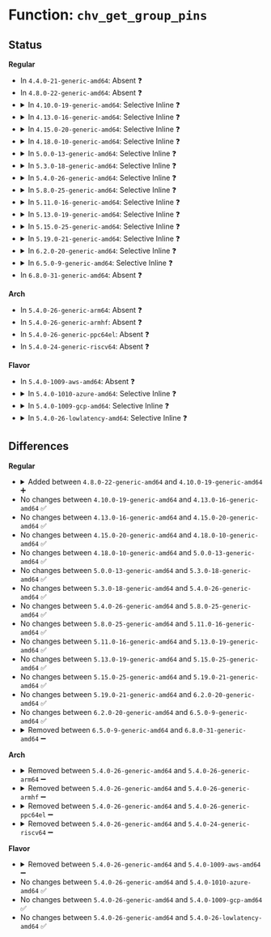 # Function: <code>chv_get_group_pins</code>

## Status
<b>Regular</b>
<ul>
<li>
In <code>4.4.0-21-generic-amd64</code>: Absent ❓
</li>
<li>
In <code>4.8.0-22-generic-amd64</code>: Absent ❓
</li>
<li>
<details>
<summary>In <code>4.10.0-19-generic-amd64</code>: Selective Inline ❓</summary>

```c
int chv_get_group_pins(struct pinctrl_dev * pctldev, unsigned int group, const unsigned int * * pins, unsigned int * npins)
```

```json
{
  "name": "chv_get_group_pins",
  "collision_type": "Unique Static",
  "inline_type": "Selective",
  "funcs": [
    {
      "addr": 18446744071583619525,
      "name": "chv_get_group_pins",
      "external": false,
      "loc": "drivers/pinctrl/intel/pinctrl-cherryview.c:728",
      "file": "drivers/pinctrl/intel/pinctrl-cherryview.c",
      "inline": "not declared, inlined",
      "caller_inline": [
        "drivers/pinctrl/intel/pinctrl-cherryview.c:chv_config_group_set",
        "drivers/pinctrl/intel/pinctrl-cherryview.c:chv_config_group_get"
      ],
      "caller_func": []
    }
  ],
  "symbols": [
    {
      "addr": 18446744071583618880,
      "name": "chv_get_group_pins",
      "section": ".text",
      "bind": "STB_LOCAL",
      "size": 86
    }
  ]
}
```
</details>
</li>
<li>
<details>
<summary>In <code>4.13.0-16-generic-amd64</code>: Selective Inline ❓</summary>

```c
int chv_get_group_pins(struct pinctrl_dev * pctldev, unsigned int group, const unsigned int * * pins, unsigned int * npins)
```

```json
{
  "name": "chv_get_group_pins",
  "collision_type": "Unique Static",
  "inline_type": "Selective",
  "funcs": [
    {
      "addr": 18446744071583658946,
      "name": "chv_get_group_pins",
      "external": false,
      "loc": "drivers/pinctrl/intel/pinctrl-cherryview.c:734",
      "file": "drivers/pinctrl/intel/pinctrl-cherryview.c",
      "inline": "not declared, inlined",
      "caller_inline": [
        "drivers/pinctrl/intel/pinctrl-cherryview.c:chv_config_group_set",
        "drivers/pinctrl/intel/pinctrl-cherryview.c:chv_config_group_get"
      ],
      "caller_func": []
    }
  ],
  "symbols": [
    {
      "addr": 18446744071583658304,
      "name": "chv_get_group_pins",
      "section": ".text",
      "bind": "STB_LOCAL",
      "size": 86
    }
  ]
}
```
</details>
</li>
<li>
<details>
<summary>In <code>4.15.0-20-generic-amd64</code>: Selective Inline ❓</summary>

```c
int chv_get_group_pins(struct pinctrl_dev * pctldev, unsigned int group, const unsigned int * * pins, unsigned int * npins)
```

```json
{
  "name": "chv_get_group_pins",
  "collision_type": "Unique Static",
  "inline_type": "Selective",
  "funcs": [
    {
      "addr": 18446744071583905506,
      "name": "chv_get_group_pins",
      "external": false,
      "loc": "drivers/pinctrl/intel/pinctrl-cherryview.c:727",
      "file": "drivers/pinctrl/intel/pinctrl-cherryview.c",
      "inline": "not declared, inlined",
      "caller_inline": [
        "drivers/pinctrl/intel/pinctrl-cherryview.c:chv_config_group_set",
        "drivers/pinctrl/intel/pinctrl-cherryview.c:chv_config_group_get"
      ],
      "caller_func": []
    }
  ],
  "symbols": [
    {
      "addr": 18446744071583904864,
      "name": "chv_get_group_pins",
      "section": ".text",
      "bind": "STB_LOCAL",
      "size": 86
    }
  ]
}
```
</details>
</li>
<li>
<details>
<summary>In <code>4.18.0-10-generic-amd64</code>: Selective Inline ❓</summary>

```c
int chv_get_group_pins(struct pinctrl_dev * pctldev, unsigned int group, const unsigned int * * pins, unsigned int * npins)
```

```json
{
  "name": "chv_get_group_pins",
  "collision_type": "Unique Static",
  "inline_type": "Selective",
  "funcs": [
    {
      "addr": 18446744071584106357,
      "name": "chv_get_group_pins",
      "external": false,
      "loc": "drivers/pinctrl/intel/pinctrl-cherryview.c:727",
      "file": "drivers/pinctrl/intel/pinctrl-cherryview.c",
      "inline": "not declared, inlined",
      "caller_inline": [
        "drivers/pinctrl/intel/pinctrl-cherryview.c:chv_config_group_set",
        "drivers/pinctrl/intel/pinctrl-cherryview.c:chv_config_group_get"
      ],
      "caller_func": []
    }
  ],
  "symbols": [
    {
      "addr": 18446744071584105744,
      "name": "chv_get_group_pins",
      "section": ".text",
      "bind": "STB_LOCAL",
      "size": 86
    }
  ]
}
```
</details>
</li>
<li>
<details>
<summary>In <code>5.0.0-13-generic-amd64</code>: Selective Inline ❓</summary>

```c
int chv_get_group_pins(struct pinctrl_dev * pctldev, unsigned int group, const unsigned int * * pins, unsigned int * npins)
```

```json
{
  "name": "chv_get_group_pins",
  "collision_type": "Unique Static",
  "inline_type": "Selective",
  "funcs": [
    {
      "addr": 18446744071584191125,
      "name": "chv_get_group_pins",
      "external": false,
      "loc": "drivers/pinctrl/intel/pinctrl-cherryview.c:707",
      "file": "drivers/pinctrl/intel/pinctrl-cherryview.c",
      "inline": "not declared, inlined",
      "caller_inline": [
        "drivers/pinctrl/intel/pinctrl-cherryview.c:chv_config_group_set",
        "drivers/pinctrl/intel/pinctrl-cherryview.c:chv_config_group_get"
      ],
      "caller_func": []
    }
  ],
  "symbols": [
    {
      "addr": 18446744071584190512,
      "name": "chv_get_group_pins",
      "section": ".text",
      "bind": "STB_LOCAL",
      "size": 86
    }
  ]
}
```
</details>
</li>
<li>
<details>
<summary>In <code>5.3.0-18-generic-amd64</code>: Selective Inline ❓</summary>

```c
int chv_get_group_pins(struct pinctrl_dev * pctldev, unsigned int group, const unsigned int * * pins, unsigned int * npins)
```

```json
{
  "name": "chv_get_group_pins",
  "collision_type": "Unique Static",
  "inline_type": "Selective",
  "funcs": [
    {
      "addr": 18446744071584379973,
      "name": "chv_get_group_pins",
      "external": false,
      "loc": "drivers/pinctrl/intel/pinctrl-cherryview.c:707",
      "file": "drivers/pinctrl/intel/pinctrl-cherryview.c",
      "inline": "not declared, inlined",
      "caller_inline": [
        "drivers/pinctrl/intel/pinctrl-cherryview.c:chv_config_group_set",
        "drivers/pinctrl/intel/pinctrl-cherryview.c:chv_config_group_get"
      ],
      "caller_func": []
    }
  ],
  "symbols": [
    {
      "addr": 18446744071584379344,
      "name": "chv_get_group_pins",
      "section": ".text",
      "bind": "STB_LOCAL",
      "size": 86
    }
  ]
}
```
</details>
</li>
<li>
<details>
<summary>In <code>5.4.0-26-generic-amd64</code>: Selective Inline ❓</summary>

```c
int chv_get_group_pins(struct pinctrl_dev * pctldev, unsigned int group, const unsigned int * * pins, unsigned int * npins)
```

```json
{
  "name": "chv_get_group_pins",
  "collision_type": "Unique Static",
  "inline_type": "Selective",
  "funcs": [
    {
      "addr": 18446744071584514917,
      "name": "chv_get_group_pins",
      "external": false,
      "loc": "drivers/pinctrl/intel/pinctrl-cherryview.c:709",
      "file": "drivers/pinctrl/intel/pinctrl-cherryview.c",
      "inline": "not declared, inlined",
      "caller_inline": [
        "drivers/pinctrl/intel/pinctrl-cherryview.c:chv_config_group_set",
        "drivers/pinctrl/intel/pinctrl-cherryview.c:chv_config_group_get"
      ],
      "caller_func": []
    }
  ],
  "symbols": [
    {
      "addr": 18446744071584514288,
      "name": "chv_get_group_pins",
      "section": ".text",
      "bind": "STB_LOCAL",
      "size": 86
    }
  ]
}
```
</details>
</li>
<li>
<details>
<summary>In <code>5.8.0-25-generic-amd64</code>: Selective Inline ❓</summary>

```c
int chv_get_group_pins(struct pinctrl_dev * pctldev, unsigned int group, const unsigned int * * pins, unsigned int * npins)
```

```json
{
  "name": "chv_get_group_pins",
  "collision_type": "Unique Static",
  "inline_type": "Selective",
  "funcs": [
    {
      "addr": 18446744071585183957,
      "name": "chv_get_group_pins",
      "external": false,
      "loc": "drivers/pinctrl/intel/pinctrl-cherryview.c:644",
      "file": "drivers/pinctrl/intel/pinctrl-cherryview.c",
      "inline": "not declared, inlined",
      "caller_inline": [
        "drivers/pinctrl/intel/pinctrl-cherryview.c:chv_config_group_set",
        "drivers/pinctrl/intel/pinctrl-cherryview.c:chv_config_group_get"
      ],
      "caller_func": []
    }
  ],
  "symbols": [
    {
      "addr": 18446744071585179328,
      "name": "chv_get_group_pins",
      "section": ".text",
      "bind": "STB_LOCAL",
      "size": 89
    }
  ]
}
```
</details>
</li>
<li>
<details>
<summary>In <code>5.11.0-16-generic-amd64</code>: Selective Inline ❓</summary>

```c
int chv_get_group_pins(struct pinctrl_dev * pctldev, unsigned int group, const unsigned int * * pins, unsigned int * npins)
```

```json
{
  "name": "chv_get_group_pins",
  "collision_type": "Unique Static",
  "inline_type": "Selective",
  "funcs": [
    {
      "addr": 18446744071585333214,
      "name": "chv_get_group_pins",
      "external": false,
      "loc": "drivers/pinctrl/intel/pinctrl-cherryview.c:631",
      "file": "drivers/pinctrl/intel/pinctrl-cherryview.c",
      "inline": "not declared, inlined",
      "caller_inline": [
        "drivers/pinctrl/intel/pinctrl-cherryview.c:chv_config_group_set",
        "drivers/pinctrl/intel/pinctrl-cherryview.c:chv_config_group_get"
      ],
      "caller_func": []
    }
  ],
  "symbols": [
    {
      "addr": 18446744071585328528,
      "name": "chv_get_group_pins",
      "section": ".text",
      "bind": "STB_LOCAL",
      "size": 89
    }
  ]
}
```
</details>
</li>
<li>
<details>
<summary>In <code>5.13.0-19-generic-amd64</code>: Selective Inline ❓</summary>

```c
int chv_get_group_pins(struct pinctrl_dev * pctldev, unsigned int group, const unsigned int * * pins, unsigned int * npins)
```

```json
{
  "name": "chv_get_group_pins",
  "collision_type": "Unique Static",
  "inline_type": "Selective",
  "funcs": [
    {
      "addr": 18446744071585217678,
      "name": "chv_get_group_pins",
      "external": false,
      "loc": "drivers/pinctrl/intel/pinctrl-cherryview.c:631",
      "file": "drivers/pinctrl/intel/pinctrl-cherryview.c",
      "inline": "not declared, inlined",
      "caller_inline": [
        "drivers/pinctrl/intel/pinctrl-cherryview.c:chv_config_group_set",
        "drivers/pinctrl/intel/pinctrl-cherryview.c:chv_config_group_get"
      ],
      "caller_func": []
    }
  ],
  "symbols": [
    {
      "addr": 18446744071585212976,
      "name": "chv_get_group_pins",
      "section": ".text",
      "bind": "STB_LOCAL",
      "size": 86
    }
  ]
}
```
</details>
</li>
<li>
<details>
<summary>In <code>5.15.0-25-generic-amd64</code>: Selective Inline ❓</summary>

```c
int chv_get_group_pins(struct pinctrl_dev * pctldev, unsigned int group, const unsigned int * * pins, unsigned int * npins)
```

```json
{
  "name": "chv_get_group_pins",
  "collision_type": "Unique Static",
  "inline_type": "Selective",
  "funcs": [
    {
      "addr": 18446744071585672718,
      "name": "chv_get_group_pins",
      "external": false,
      "loc": "drivers/pinctrl/intel/pinctrl-cherryview.c:631",
      "file": "drivers/pinctrl/intel/pinctrl-cherryview.c",
      "inline": "not declared, inlined",
      "caller_inline": [
        "drivers/pinctrl/intel/pinctrl-cherryview.c:chv_config_group_set",
        "drivers/pinctrl/intel/pinctrl-cherryview.c:chv_config_group_get"
      ],
      "caller_func": []
    }
  ],
  "symbols": [
    {
      "addr": 18446744071585667936,
      "name": "chv_get_group_pins",
      "section": ".text",
      "bind": "STB_LOCAL",
      "size": 86
    }
  ]
}
```
</details>
</li>
<li>
<details>
<summary>In <code>5.19.0-21-generic-amd64</code>: Selective Inline ❓</summary>

```c
int chv_get_group_pins(struct pinctrl_dev * pctldev, unsigned int group, const unsigned int * * pins, unsigned int * npins)
```

```json
{
  "name": "chv_get_group_pins",
  "collision_type": "Unique Static",
  "inline_type": "Selective",
  "funcs": [
    {
      "addr": 18446744071586839707,
      "name": "chv_get_group_pins",
      "external": false,
      "loc": "drivers/pinctrl/intel/pinctrl-cherryview.c:633",
      "file": "drivers/pinctrl/intel/pinctrl-cherryview.c",
      "inline": "not declared, inlined",
      "caller_inline": [
        "drivers/pinctrl/intel/pinctrl-cherryview.c:chv_config_group_set",
        "drivers/pinctrl/intel/pinctrl-cherryview.c:chv_config_group_get"
      ],
      "caller_func": []
    }
  ],
  "symbols": [
    {
      "addr": 18446744071586831328,
      "name": "chv_get_group_pins",
      "section": ".text",
      "bind": "STB_LOCAL",
      "size": 98
    }
  ]
}
```
</details>
</li>
<li>
<details>
<summary>In <code>6.2.0-20-generic-amd64</code>: Selective Inline ❓</summary>

```c
int chv_get_group_pins(struct pinctrl_dev * pctldev, unsigned int group, const unsigned int * * pins, unsigned int * npins)
```

```json
{
  "name": "chv_get_group_pins",
  "collision_type": "Unique Static",
  "inline_type": "Selective",
  "funcs": [
    {
      "addr": 18446744071587981771,
      "name": "chv_get_group_pins",
      "external": false,
      "loc": "drivers/pinctrl/intel/pinctrl-cherryview.c:635",
      "file": "drivers/pinctrl/intel/pinctrl-cherryview.c",
      "inline": "not declared, inlined",
      "caller_inline": [
        "drivers/pinctrl/intel/pinctrl-cherryview.c:chv_config_group_set",
        "drivers/pinctrl/intel/pinctrl-cherryview.c:chv_config_group_get"
      ],
      "caller_func": []
    }
  ],
  "symbols": [
    {
      "addr": 18446744071587973200,
      "name": "chv_get_group_pins",
      "section": ".text",
      "bind": "STB_LOCAL",
      "size": 98
    }
  ]
}
```
</details>
</li>
<li>
<details>
<summary>In <code>6.5.0-9-generic-amd64</code>: Selective Inline ❓</summary>

```c
int chv_get_group_pins(struct pinctrl_dev * pctldev, unsigned int group, const unsigned int * * pins, unsigned int * npins)
```

```json
{
  "name": "chv_get_group_pins",
  "collision_type": "Unique Static",
  "inline_type": "Selective",
  "funcs": [
    {
      "addr": 18446744071588256379,
      "name": "chv_get_group_pins",
      "external": false,
      "loc": "drivers/pinctrl/intel/pinctrl-cherryview.c:635",
      "file": "drivers/pinctrl/intel/pinctrl-cherryview.c",
      "inline": "not declared, inlined",
      "caller_inline": [
        "drivers/pinctrl/intel/pinctrl-cherryview.c:chv_config_group_set",
        "drivers/pinctrl/intel/pinctrl-cherryview.c:chv_config_group_get"
      ],
      "caller_func": []
    }
  ],
  "symbols": [
    {
      "addr": 18446744071588247760,
      "name": "chv_get_group_pins",
      "section": ".text",
      "bind": "STB_LOCAL",
      "size": 98
    }
  ]
}
```
</details>
</li>
<li>
In <code>6.8.0-31-generic-amd64</code>: Absent ❓
</li>
</ul>
<b>Arch</b>
<ul>
<li>
In <code>5.4.0-26-generic-arm64</code>: Absent ❓
</li>
<li>
In <code>5.4.0-26-generic-armhf</code>: Absent ❓
</li>
<li>
In <code>5.4.0-26-generic-ppc64el</code>: Absent ❓
</li>
<li>
In <code>5.4.0-24-generic-riscv64</code>: Absent ❓
</li>
</ul>
<b>Flavor</b>
<ul>
<li>
In <code>5.4.0-1009-aws-amd64</code>: Absent ❓
</li>
<li>
<details>
<summary>In <code>5.4.0-1010-azure-amd64</code>: Selective Inline ❓</summary>

```c
int chv_get_group_pins(struct pinctrl_dev * pctldev, unsigned int group, const unsigned int * * pins, unsigned int * npins)
```

```json
{
  "name": "chv_get_group_pins",
  "collision_type": "Unique Static",
  "inline_type": "Selective",
  "funcs": [
    {
      "addr": 18446744071584409973,
      "name": "chv_get_group_pins",
      "external": false,
      "loc": "drivers/pinctrl/intel/pinctrl-cherryview.c:709",
      "file": "drivers/pinctrl/intel/pinctrl-cherryview.c",
      "inline": "not declared, inlined",
      "caller_inline": [
        "drivers/pinctrl/intel/pinctrl-cherryview.c:chv_config_group_set",
        "drivers/pinctrl/intel/pinctrl-cherryview.c:chv_config_group_get"
      ],
      "caller_func": []
    }
  ],
  "symbols": [
    {
      "addr": 18446744071584409344,
      "name": "chv_get_group_pins",
      "section": ".text",
      "bind": "STB_LOCAL",
      "size": 86
    }
  ]
}
```
</details>
</li>
<li>
<details>
<summary>In <code>5.4.0-1009-gcp-amd64</code>: Selective Inline ❓</summary>

```c
int chv_get_group_pins(struct pinctrl_dev * pctldev, unsigned int group, const unsigned int * * pins, unsigned int * npins)
```

```json
{
  "name": "chv_get_group_pins",
  "collision_type": "Unique Static",
  "inline_type": "Selective",
  "funcs": [
    {
      "addr": 18446744071584466581,
      "name": "chv_get_group_pins",
      "external": false,
      "loc": "drivers/pinctrl/intel/pinctrl-cherryview.c:709",
      "file": "drivers/pinctrl/intel/pinctrl-cherryview.c",
      "inline": "not declared, inlined",
      "caller_inline": [
        "drivers/pinctrl/intel/pinctrl-cherryview.c:chv_config_group_set",
        "drivers/pinctrl/intel/pinctrl-cherryview.c:chv_config_group_get"
      ],
      "caller_func": []
    }
  ],
  "symbols": [
    {
      "addr": 18446744071584465952,
      "name": "chv_get_group_pins",
      "section": ".text",
      "bind": "STB_LOCAL",
      "size": 86
    }
  ]
}
```
</details>
</li>
<li>
<details>
<summary>In <code>5.4.0-26-lowlatency-amd64</code>: Selective Inline ❓</summary>

```c
int chv_get_group_pins(struct pinctrl_dev * pctldev, unsigned int group, const unsigned int * * pins, unsigned int * npins)
```

```json
{
  "name": "chv_get_group_pins",
  "collision_type": "Unique Static",
  "inline_type": "Selective",
  "funcs": [
    {
      "addr": 18446744071584572709,
      "name": "chv_get_group_pins",
      "external": false,
      "loc": "drivers/pinctrl/intel/pinctrl-cherryview.c:709",
      "file": "drivers/pinctrl/intel/pinctrl-cherryview.c",
      "inline": "not declared, inlined",
      "caller_inline": [
        "drivers/pinctrl/intel/pinctrl-cherryview.c:chv_config_group_set",
        "drivers/pinctrl/intel/pinctrl-cherryview.c:chv_config_group_get"
      ],
      "caller_func": []
    }
  ],
  "symbols": [
    {
      "addr": 18446744071584572080,
      "name": "chv_get_group_pins",
      "section": ".text",
      "bind": "STB_LOCAL",
      "size": 86
    }
  ]
}
```
</details>
</li>
</ul>

## Differences
<b>Regular</b>
<ul>
<li>
<details>
<summary>Added between <code>4.8.0-22-generic-amd64</code> and <code>4.10.0-19-generic-amd64</code> ➕</summary>

```c
int chv_get_group_pins(struct pinctrl_dev * pctldev, unsigned int group, const unsigned int * * pins, unsigned int * npins)
```
</details>
</li>
<li>
No changes between <code>4.10.0-19-generic-amd64</code> and <code>4.13.0-16-generic-amd64</code> ✅
</li>
<li>
No changes between <code>4.13.0-16-generic-amd64</code> and <code>4.15.0-20-generic-amd64</code> ✅
</li>
<li>
No changes between <code>4.15.0-20-generic-amd64</code> and <code>4.18.0-10-generic-amd64</code> ✅
</li>
<li>
No changes between <code>4.18.0-10-generic-amd64</code> and <code>5.0.0-13-generic-amd64</code> ✅
</li>
<li>
No changes between <code>5.0.0-13-generic-amd64</code> and <code>5.3.0-18-generic-amd64</code> ✅
</li>
<li>
No changes between <code>5.3.0-18-generic-amd64</code> and <code>5.4.0-26-generic-amd64</code> ✅
</li>
<li>
No changes between <code>5.4.0-26-generic-amd64</code> and <code>5.8.0-25-generic-amd64</code> ✅
</li>
<li>
No changes between <code>5.8.0-25-generic-amd64</code> and <code>5.11.0-16-generic-amd64</code> ✅
</li>
<li>
No changes between <code>5.11.0-16-generic-amd64</code> and <code>5.13.0-19-generic-amd64</code> ✅
</li>
<li>
No changes between <code>5.13.0-19-generic-amd64</code> and <code>5.15.0-25-generic-amd64</code> ✅
</li>
<li>
No changes between <code>5.15.0-25-generic-amd64</code> and <code>5.19.0-21-generic-amd64</code> ✅
</li>
<li>
No changes between <code>5.19.0-21-generic-amd64</code> and <code>6.2.0-20-generic-amd64</code> ✅
</li>
<li>
No changes between <code>6.2.0-20-generic-amd64</code> and <code>6.5.0-9-generic-amd64</code> ✅
</li>
<li>
<details>
<summary>Removed between <code>6.5.0-9-generic-amd64</code> and <code>6.8.0-31-generic-amd64</code> ➖</summary>

```c
int chv_get_group_pins(struct pinctrl_dev * pctldev, unsigned int group, const unsigned int * * pins, unsigned int * npins)
```
</details>
</li>
</ul>
<b>Arch</b>
<ul>
<li>
<details>
<summary>Removed between <code>5.4.0-26-generic-amd64</code> and <code>5.4.0-26-generic-arm64</code> ➖</summary>

```c
int chv_get_group_pins(struct pinctrl_dev * pctldev, unsigned int group, const unsigned int * * pins, unsigned int * npins)
```
</details>
</li>
<li>
<details>
<summary>Removed between <code>5.4.0-26-generic-amd64</code> and <code>5.4.0-26-generic-armhf</code> ➖</summary>

```c
int chv_get_group_pins(struct pinctrl_dev * pctldev, unsigned int group, const unsigned int * * pins, unsigned int * npins)
```
</details>
</li>
<li>
<details>
<summary>Removed between <code>5.4.0-26-generic-amd64</code> and <code>5.4.0-26-generic-ppc64el</code> ➖</summary>

```c
int chv_get_group_pins(struct pinctrl_dev * pctldev, unsigned int group, const unsigned int * * pins, unsigned int * npins)
```
</details>
</li>
<li>
<details>
<summary>Removed between <code>5.4.0-26-generic-amd64</code> and <code>5.4.0-24-generic-riscv64</code> ➖</summary>

```c
int chv_get_group_pins(struct pinctrl_dev * pctldev, unsigned int group, const unsigned int * * pins, unsigned int * npins)
```
</details>
</li>
</ul>
<b>Flavor</b>
<ul>
<li>
<details>
<summary>Removed between <code>5.4.0-26-generic-amd64</code> and <code>5.4.0-1009-aws-amd64</code> ➖</summary>

```c
int chv_get_group_pins(struct pinctrl_dev * pctldev, unsigned int group, const unsigned int * * pins, unsigned int * npins)
```
</details>
</li>
<li>
No changes between <code>5.4.0-26-generic-amd64</code> and <code>5.4.0-1010-azure-amd64</code> ✅
</li>
<li>
No changes between <code>5.4.0-26-generic-amd64</code> and <code>5.4.0-1009-gcp-amd64</code> ✅
</li>
<li>
No changes between <code>5.4.0-26-generic-amd64</code> and <code>5.4.0-26-lowlatency-amd64</code> ✅
</li>
</ul>
